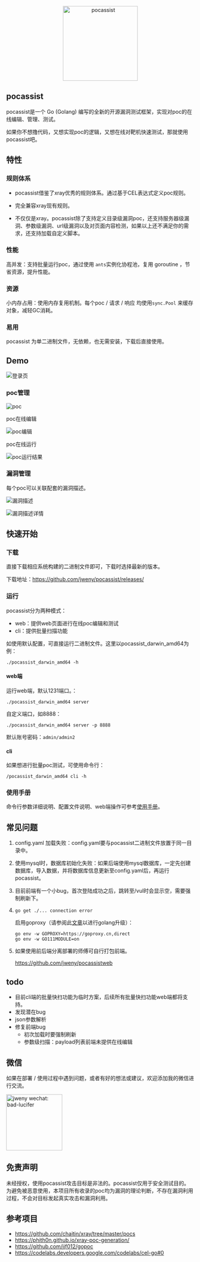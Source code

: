 <p align="center">
   <img alt="pocassist" src="docs/pic.assets/logo.png" width="200"/>
</p>

## pocassist

pocassist是一个 Go (Golang) 编写的全新的开源漏洞测试框架，实现对poc的在线编辑、管理、测试。

如果你不想撸代码，又想实现poc的逻辑，又想在线对靶机快速测试，那就使用pocassist吧。

## 特性

### 规则体系

- pocassist借鉴了xray优秀的规则体系。通过基于CEL表达式定义poc规则。

- 完全兼容xray现有规则。

- 不仅仅是xray。pocassist除了支持定义目录级漏洞poc，还支持服务器级漏洞、参数级漏洞、url级漏洞以及对页面内容检测，如果以上还不满足你的需求，还支持加载自定义脚本。

### 性能

高并发：支持批量运行poc，通过使用 `ants`实例化协程池，复用 goroutine ，节省资源，提升性能。

### 资源

小内存占用：使用内存复用机制。每个poc / 请求 / 响应 均使用`sync.Pool` 来缓存对象，减轻GC消耗。

### 易用

pocassist 为单二进制文件，无依赖，也无需安装，下载后直接使用。

## Demo

![登录页](docs/pic.assets/登录页.jpg)

### poc管理

![poc](docs/pic.assets/poc.jpg)

poc在线编辑

![poc编辑](docs/pic.assets/poc编辑.jpg)

poc在线运行

![poc运行结果](docs/pic.assets/poc运行结果.jpg)

### 漏洞管理

每个poc可以关联配套的漏洞描述。

![漏洞描述](docs/pic.assets/漏洞描述.jpg)

![漏洞描述详情](docs/pic.assets/漏洞描述详情.jpg)

## 快速开始

### 下载

直接下载相应系统构建的二进制文件即可，下载时选择最新的版本。

下载地址：https://github.com/jweny/pocassist/releases/

### 运行

pocassist分为两种模式：

- web：提供web页面进行在线poc编辑和测试
- cli：提供批量扫描功能

如使用默认配置，可直接运行二进制文件。这里以pocassist_darwin_amd64为例：

 `./pocassist_darwin_amd64 -h`

#### web端

运行web端，默认1231端口。：

`./pocassist_darwin_amd64 server`

自定义端口，如8888：

`./pocassist_darwin_amd64 server -p 8888`

默认账号密码：`admin/admin2`

#### cli

如果想进行批量poc测试，可使用命令行：

`/pocassist_darwin_amd64 cli -h`

### 使用手册

命令行参数详细说明、配置文件说明、web端操作可参考[使用手册](https://github.com/jweny/pocassist/blob/master/docs/%E4%BD%BF%E7%94%A8%E6%89%8B%E5%86%8C.md)。

## 常见问题

1. config.yaml 加载失败：config.yaml要与pocassist二进制文件放置于同一目录中。

2. 使用mysql时，数据库初始化失败：如果后端使用mysql数据库，一定先创建数据库，导入数据，并将数据库信息更新至config.yaml后，再运行pocassist。

3. 目前前端有一个小bug，首次登陆成功之后，跳转至/vul时会显示空，需要强制刷新下。

4. `go get ./... connection error`

   启用goproxy（请参阅此[文章](https://madneal.com/post/gproxy/)以进行golang升级）：

   ```
   go env -w GOPROXY=https://goproxy.cn,direct
   go env -w GO111MODULE=on
   ```

5. 如果使用前后端分离部署的师傅可自行打包前端。

   https://github.com/jweny/pocassistweb

## todo

- 目前cli端的批量快扫功能为临时方案，后续所有批量快扫功能web端都将支持。
- 发现潜在bug
- json参数解析
- 修复前端bug
  - 初次加载时要强制刷新
  - 参数级扫描：payload列表前端未提供在线编辑

## 微信

如果在部署 / 使用过程中遇到问题，或者有好的想法或建议，欢迎添加我的微信进行交流。

<p align="left">
   <img alt="jweny wechat: bad-lucifer" src="docs/pic.assets/wechat.jpeg" width="150"/>
</p>


## 免责声明

未经授权，使用pocassist攻击目标是非法的。pocassist仅用于安全测试目的。为避免被恶意使用，本项目所有收录的poc均为漏洞的理论判断，不存在漏洞利用过程，不会对目标发起真实攻击和漏洞利用。

## 参考项目

- https://github.com/chaitin/xray/tree/master/pocs
- https://phith0n.github.io/xray-poc-generation/
- https://github.com/jjf012/gopoc
- https://codelabs.developers.google.com/codelabs/cel-go#0